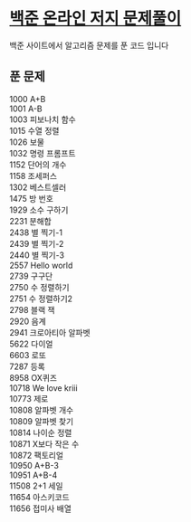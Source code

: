 <a href="https://www.acmicpc.net/"><h1 style="color:blue">백준 온라인 저지 문제풀이</h1></a>
<p> 백준 사이트에서 알고리즘 문제를 푼 코드 입니다</p>


<h2>푼 문제</h3>
1000 A+B<br>
1001 A-B<br>
1003 피보나치 함수<br>
1015 수열 정렬<br>
1026 보물 <br>
1032 명령 프롬프트<br>
1152 단어의 개수<br>
1158 조세퍼스<br>
1302 베스트셀러<br>
1475 방 번호<br>
1929 소수 구하기<br>
2231 분해합 <br>
2438 별 찍기-1<br>
2439 별 찍기-2 <br>
2440 별 찍기-3<br>
2557 Hello world<br>
2739 구구단 <br>
2750 수 정렬하기<br>
2751 수 정렬하기2<br>
2798 블랙 잭<br>
2920 음계<br>
2941 크로아티아 알파벳<br>
5622 다이얼 <br>
6603 로또<br>
7287 등록<br>
8958 OX퀴즈 <br>
10718 We love kriii<br>
10773 제로<br>
10808 알파벳 개수<br>
10809 알파벳 찾기<br>
10814 나이순 정렬<br>
10871 X보다 작은 수<br>
10872 팩토리얼<br>
10950 A+B-3<br>
10951 A+B-4<br>
11508 2+1 세일<br>
11654 아스키코드<br>
11656 접미사 배열<br>


